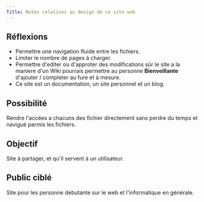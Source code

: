 ```yaml
---
Title: Notes relatives au design de ce site web
---
```


## Réflexions
- Permettre une navigation fluide entre les fichiers.
- Limiter le nombre de pages à charger.
- Permettre d'editer ou d'approter des modifications sûr le site a la maniere d'un Wiki pourrais permettre au personne **Bienveillante** d'ajouter / completer au fure et à mesure.
- Ce site est un documentation, un site personnel et un blog.

## Possibilité
Rendre l'accées a chacuns des fichier directement sans perdre du temps et navigué parmis les fichiers.

## Objectif
Site à partager, et qu'il servent à un utilisateur.

## Public ciblé
Site pour les personne debutante sur le web et l'informatique en générale.
